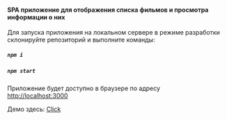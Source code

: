 #### SPA приложение для отображения списка фильмов и просмотра информации о них  

Для запуска приложения на локальном сервере в режиме разработки  
склонируйте репозиторий  и выполните команды:  
##### `npm i`  
##### `npm start`  

Приложение будет доступно в браузере по адресу  
 [http://localhost:3000](http://localhost:3000)   
 
 Демо здесь: [Click](http://srgmkv.github.io/movies-to-desktop) 
